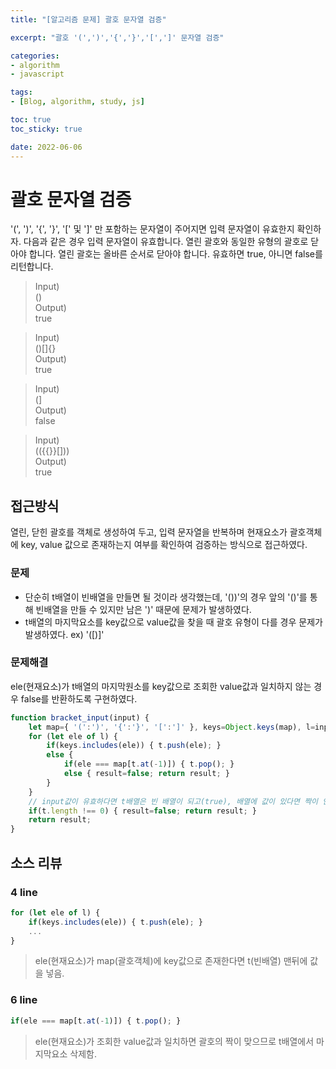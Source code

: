 ```yaml
--- 
title: "[알고리즘 문제] 괄호 문자열 검증" 

excerpt: "괄호 '(',')','{','}','[',']' 문자열 검증" 

categories: 
- algorithm
- javascript

tags: 
- [Blog, algorithm, study, js]

toc: true
toc_sticky: true

date: 2022-06-06
--- 
```


# 괄호 문자열 검증
'(', ')', '{', '}', '[' 및 ']' 만 포함하는 문자열이 주어지면 입력 문자열이 유효한지 확인하자.
다음과 같은 경우 입력 문자열이 유효합니다.
열린 괄호와 동일한 유형의 괄호로 닫아야 합니다.
열린 괄호는 올바른 순서로 닫아야 합니다.
유효하면 true, 아니면 false를 리턴합니다.

> Input) <br>
() <br>
Output) <br>
true

> Input) <br>
()[]{} <br>
Output) <br>
true

> Input) <br>
(] <br>
Output) <br>
false

> Input) <br>
(({{}}[])) <br>
Output) <br>
true

## 접근방식
열린, 닫힌 괄호를 객체로 생성하여 두고, 입력 문자열을 반복하며 현재요소가 괄호객체에 key, value 값으로 존재하는지 여부를 확인하여 검증하는 방식으로 접근하였다.

### 문제
- 단순히 t배열이 빈배열을 만들면 될 것이라 생각했는데, '())'의 경우 앞의 '()'를 통해 빈배열을 만들 수 있지만 남은 ')' 때문에 문제가 발생하였다.
- t배열의 마지막요소를 key값으로 value값을 찾을 때 괄호 유형이 다를 경우 문제가 발생하였다. ex) '([)]'
### 문제해결
ele(현재요소)가 t배열의 마지막원소를 key값으로 조회한 value값과 일치하지 않는 경우 false를 반환하도록 구현하였다.


```js
function bracket_input(input) {
    let map={ '(':')', '{':'}', '[':']' }, keys=Object.keys(map), l=input.split(''), t=[], result=true;
    for (let ele of l) {
        if(keys.includes(ele)) { t.push(ele); }
        else { 
            if(ele === map[t.at(-1)]) { t.pop(); }
            else { result=false; return result; }
        }
    } 
    // input값이 유효하다면 t배열은 빈 배열이 되고(true), 배열에 값이 있다면 짝이 안맞는 괄호값이 존재(false)
    if(t.length !== 0) { result=false; return result; }
    return result;
}
```
## 소스 리뷰
### 4 line
```js
for (let ele of l) {
    if(keys.includes(ele)) { t.push(ele); }
    ...
}
```
> ele(현재요소)가 map(괄호객체)에 key값으로 존재한다면 t(빈배열) 맨뒤에 값을 넣음.

### 6 line
```js
if(ele === map[t.at(-1)]) { t.pop(); }
```
> ele(현재요소)가 조회한 value값과 일치하면 괄호의 짝이 맞으므로 t배열에서 마지막요소 삭제함.

